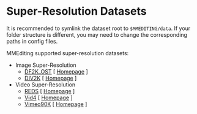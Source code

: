 # Super-Resolution Datasets

It is recommended to symlink the dataset root to `$MMEDITING/data`. If your folder structure is different, you may need to change the corresponding paths in config files.

MMEditing supported super-resolution datasets:

- Image Super-Resolution
  - [DF2K_OST](df2k_ost/README.md) \[ [Homepage](https://github.com/xinntao/Real-ESRGAN/blob/master/docs/Training.md) \]
  - [DIV2K](div2k/README.md) \[ [Homepage](https://data.vision.ee.ethz.ch/cvl/DIV2K/) \]
- Video Super-Resolution
  - [REDS](reds/README.md) \[ [Homepage](https://seungjunnah.github.io/Datasets/reds.html) \]
  - [Vid4](vid4/README.md) \[ [Homepage](https://drive.google.com/file/d/1ZuvNNLgR85TV_whJoHM7uVb-XW1y70DW/view) \]
  - [Vimeo90K](vimeo90k/README.md) \[ [Homepage](http://toflow.csail.mit.edu) \]
